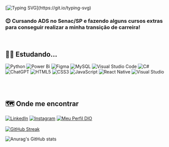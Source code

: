 [![Typing SVG](https://readme-typing-svg.demolab.com?font=Comic+sans&pause=1000&color=AB3DEE&multiline=true&random=false&width=335&height=60&lines=Ol%C3%A1%2C+seja+bem+vindo!)](https://git.io/typing-svg)

### :blush: Cursando ADS no Senac/SP e fazendo alguns cursos extras para conseguir realizar a minha transição de carreira!
<br>

## :woman_technologist:	 Estudando...
![Python](https://img.shields.io/badge/python-3670A0?style=for-the-badge&logo=python&logoColor=ffdd54)
![Power Bi](https://img.shields.io/badge/power_bi-F2C811?style=for-the-badge&logo=powerbi&logoColor=black)
![Figma](https://img.shields.io/badge/Figma-696969?style=for-the-badge&logo=figma&logoColor=figma)
![MySQL](https://img.shields.io/badge/mysql-4479A1.svg?style=for-the-badge&logo=mysql&logoColor=white)
![Visual Studio Code](https://img.shields.io/badge/Visual%20Studio%20Code-0078d7.svg?style=for-the-badge&logo=visual-studio-code&logoColor=white)
![C#](https://img.shields.io/badge/C%23-239120?style=for-the-badge&logo=c-sharp&logoColor=white)
![ChatGPT](https://img.shields.io/badge/chatGPT-74aa9c?style=for-the-badge&logo=openai&logoColor=white)
![HTML5](https://img.shields.io/badge/HTML5-E34F26?style=for-the-badge&logo=html5&logoColor=white)
![CSS3](https://img.shields.io/badge/CSS3-1572B6?style=for-the-badge&logo=css3&logoColor=white)
![JavaScript](https://img.shields.io/badge/JavaScript-F7DF1E?style=for-the-badge&logo=javascript&logoColor=black)
![React Native](https://img.shields.io/badge/React_Native-20232A?style=for-the-badge&logo=react&logoColor=61DAFB)
![Visual Studio](https://img.shields.io/badge/Visual%20Studio-5C2D91.svg?style=for-the-badge&logo=visual-studio&logoColor=white)



<br><br>

## :world_map: Onde me encontrar
[![LinkedIn](https://img.shields.io/badge/LinkedIn-0077B5?style=for-the-badge&logo=linkedin&logoColor=white)](https://www.linkedin.com/in/christiane-magalhaes/)
[![Instagram](https://img.shields.io/badge/-Instagram-%23E4405F?style=for-the-badge&logo=instagram&logoColor=white)](https://www.instagram.com/chrismagalhaes_dev/)
[![Meu Perfil DIO](https://img.shields.io/badge/Meu%20Perfil%20DIO-30A3DC?style=for-the-badge)](https://www.dio.me/users/christianem_arcari)
<br><br>
[![GitHub Streak](https://streak-stats.demolab.com/?user=ChrisMaga&theme=bear&background=000&border=30A3DC&dates=FFF)](https://git.io/streak-stats)

![Anurag's GitHub stats](https://github-readme-stats.vercel.app/api?username=ChrisMaga&theme=material-palenight&show_icons=true)
